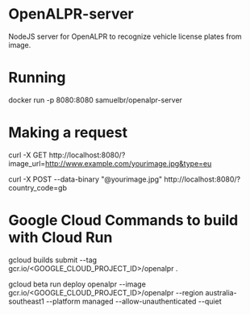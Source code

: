 # OpenALPR-server
NodeJS server for OpenALPR to recognize vehicle license plates from image.

# Running
docker run -p 8080:8080 samuelbr/openalpr-server

# Making a request
curl -X GET http://localhost:8080/?image_url=http://www.example.com/yourimage.jpg&type=eu

curl -X POST --data-binary "@yourimage.jpg" http://localhost:8080/?country_code=gb

# Google Cloud Commands to build with Cloud Run
gcloud builds submit --tag gcr.io/<GOOGLE_CLOUD_PROJECT_ID>/openalpr .

gcloud beta run deploy openalpr --image gcr.io/<GOOGLE_CLOUD_PROJECT_ID>/openalpr --region australia-southeast1 --platform managed --allow-unauthenticated --quiet
